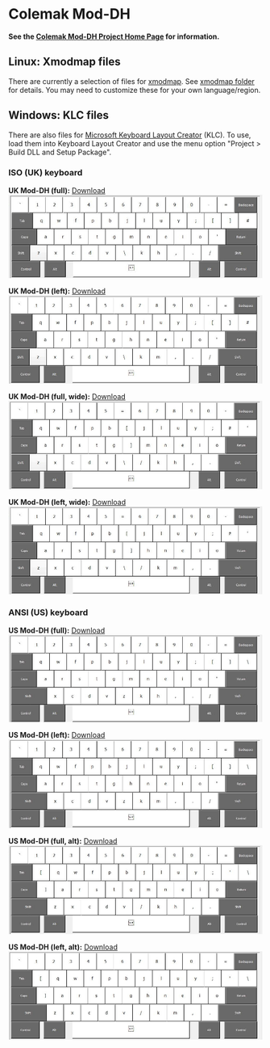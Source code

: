 Colemak Mod-DH
==============

**See the [Colemak Mod-DH Project Home Page](http://colemakmods.github.io/mod-dh/ "Colemak Mod-DH") for information.**

## Linux: Xmodmap files

There are currently a selection of files for [xmodmap](http://www.x.org/archive/X11R6.8.2/doc/xmodmap.1.html). See [xmodmap folder](xmodmap/) for details. You may need to customize these for your own language/region.

## Windows: KLC files

There are also files for [Microsoft Keyboard Layout Creator](http://msdn.microsoft.com/en-GB/goglobal/bb964665.aspx "Keyboard Layout Creator") (KLC). To use, load them into Keyboard Layout Creator and use the menu option "Project > Build DLL and Setup Package".

### ISO (UK) keyboard

**UK Mod-DH (full):** [Download](klc/uk-ck-moddh-full.klc?raw=true)
![UK Mod-DH (full)](klc/uk-ck-moddh-full.jpg)

**UK Mod-DH (left):** [Download](klc/uk-ck-moddh-left.klc?raw=true)
![UK Mod-DH (left)](klc/uk-ck-moddh-left.jpg)

**UK Mod-DH (full, wide):** [Download](klc/uk-ck-moddh-full-wide.klc?raw=true)
![UK Mod-DH (full, wide)](klc/uk-ck-moddh-full-wide.jpg)

**UK Mod-DH (left, wide):** [Download](klc/uk-ck-moddh-left-wide.klc?raw=true)
![UK Mod-DH (left, wide)](klc/uk-ck-moddh-left-wide.jpg)


### ANSI (US) keyboard

**US Mod-DH (full):** [Download](klc/us-ck-moddh-full.klc?raw=true)
![US Mod-DH (full)](klc/us-ck-moddh-full.jpg)

**US Mod-DH (left):** [Download](klc/us-ck-moddh-left.klc?raw=true)
![US Mod-DH (left)](klc/us-ck-moddh-left.jpg)

**US Mod-DH (full, alt):** [Download](klc/us-ck-moddh-full-alt.klc?raw=true)
![US Mod-DH (full, alt)](klc/us-ck-moddh-full-alt.jpg)

**US Mod-DH (left, alt):** [Download](klc/us-ck-moddh-left-alt.klc?raw=true)
![US Mod-DH (left, alt)](klc/us-ck-moddh-left-alt.jpg)



